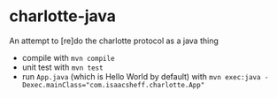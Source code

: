 # charlotte-java
An attempt to [re]do the charlotte protocol as a java thing

* compile with `mvn compile`
* unit test with `mvn test`
* run `App.java` (which is Hello World by default) with
    ```mvn exec:java -Dexec.mainClass="com.isaacsheff.charlotte.App"```
